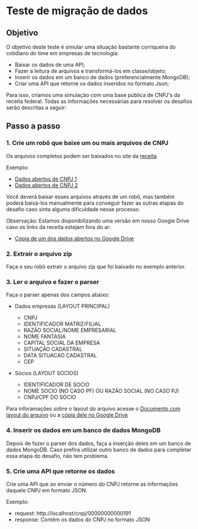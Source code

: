 # Teste de migração de dados
## Objetivo
O objetivo deste teste é simular uma situação bastante corriqueira do cotidiano do time em empresas de tecnologia:
- Baixar os dados de uma API;
- Fazer a leitura de arquivos e transformá-los em classe/objeto;
- Inserir os dados em um banco de dados (preferencialmente MongoDB);
- Criar uma API que retorne os dados inseridos no formato Json;

Para isso, criamos uma simulação com uma base pública de CNPJ's da receita federal. Todas as informações necessárias para resolver os desafios serão descritas a seguir:

## Passo a passo
### 1. Crie um robô que baixe um ou mais arquivos de CNPJ

Os arquivos completos podem ser baixados no site da [receita](https://receita.economia.gov.br/orientacao/tributaria/cadastros/cadastro-nacional-de-pessoas-juridicas-cnpj/dados-publicos-cnpj)

Exemplo:  
- [Dados abertos de CNPJ 1](http://200.152.38.155/CNPJ/DADOS_ABERTOS_CNPJ_01.zip)
- [Dados abertos de CNPJ 2](http://200.152.38.155/CNPJ/DADOS_ABERTOS_CNPJ_02.zip)
 
Você deverá baixar esses arquivos através de um robô, mas também poderá baixá-los manualmente para conseguir fazer as outras etapas do desafio caso sinta alguma dificuldade nesse processo.

Observação: Estamos disponibilizando uma versão em nosso Google Drive caso os links da receita estejam fora do ar: 
- [Cópia de um dos dados abertos no Google Drive](https://drive.google.com/file/d/11JEE8WKSD9_FBAfGfiFq_z-ZtS1bmGeR/view?usp=sharing)

### 2. Extrair o arquivo zip

Faça o seu robô extrair o arquivo zip que foi baixado no exemplo anterior.

### 3. Ler o arquivo e fazer o parser

Faça o parser apenas dos campos abaixo: 

- Dados empresas (LAYOUT PRINCIPAL)
    - CNPJ
    - IDENTIFICADOR MATRIZ/FILIAL 
    - RAZÃO SOCIAL/NOME EMPRESARIAL
    - NOME FANTASIA 
    - CAPITAL SOCIAL DA EMPRESA
    - SITUAÇÃO CADASTRAL 
    - DATA SITUACAO CADASTRAL 
    - CEP 

- Sócios (LAYOUT SOCIOS) 
    - IDENTIFICADOR DE SOCIO 
    - NOME SOCIO (NO CASO PF) OU RAZÃO SOCIAL (NO CASO PJ) 
    - CNPJ/CPF DO SÓCIO   

Para inforamações sobre o layout do arquivo acesse o [Documento com layout do arquivo](http://200.152.38.155/CNPJ/LAYOUT_DADOS_ABERTOS_CNPJ.pdf) ou a [cópia dele no Google Drive](https://drive.google.com/file/d/11Nc-60v0QNA02J6ZYfqUPglYIX_IlcEu/view?usp=sharing)

### 4. Inserir os dados em um banco de dados MongoDB

Depois de fazer o parser dos dados, faça a inserção deles em um banco de dados MongoDB. Caso prefira utilizar outro banco de dados para completar essa etapa do desafio, não tem problema.

### 5. Crie uma API que retorne os dados

Crie uma API que ao enviar o número do CNPJ retorne as informações daquele CNPJ em formato JSON.

Exemplo:
- request: http://localhost/cnpj/00000000000191 
- response: Contém os dados do CNPJ no formato JSON